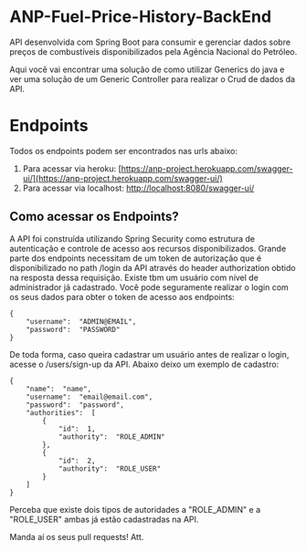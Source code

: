 # ANP-Fuel-Price-History-BackEnd

API desenvolvida com Spring Boot para consumir e gerenciar dados sobre preços de combustíveis disponibilizados pela Agência Nacional do Petróleo.

Aqui você vai encontrar uma solução de como utilizar Generics do java e ver uma solução de um Generic Controller para realizar o Crud de dados da API. 


# Endpoints

Todos os endpoints podem ser encontrados nas urls abaixo:

 1. Para acessar via heroku: [https://anp-project.herokuapp.com/swagger-ui/](https://anp-project.herokuapp.com/swagger-ui/)
 2. Para acessar via localhost: [http://localhost:8080/swagger-ui/](http://localhost:8080/swagger-ui/)
 
## Como acessar os Endpoints?

A API foi construída utilizando Spring Security como estrutura de autenticação e controle de acesso aos recursos disponibilizados. Grande parte dos endpoints necessitam de um token de autorização que é disponibilizado no path /login da API através do header authorization obtido na resposta dessa requisição.
Existe tbm um usuário com nível de administrador já cadastrado. Você pode seguramente realizar o login com os seus dados para obter o token de acesso aos endpoints:

    {
		"username":  "ADMIN@EMAIL",
		"password":  "PASSWORD"
	}
De toda forma, caso queira cadastrar um usuário antes de realizar o login, acesse o /users/sign-up da API. Abaixo deixo um exemplo de cadastro:

    {
		"name":  "name",
		"username":  "email@email.com",
		"password":  "password",
		"authorities":  [
			{
				"id":  1,
				"authority":  "ROLE_ADMIN"
			},
			{
				"id":  2,
				"authority":  "ROLE_USER"
			}
		]
	}
Perceba que existe dois tipos de autoridades a "ROLE_ADMIN" e a "ROLE_USER" ambas já estão cadastradas na API. 

Manda aí os seus pull requests! 
Att.